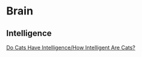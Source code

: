 # Brain

## Intelligence

[Do Cats Have Intelligence/How Intelligent Are Cats?](http://messybeast.com/intelligence.htm#demotivate)